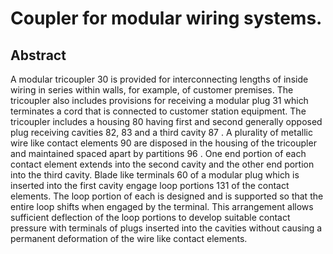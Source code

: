 # Coupler for modular wiring systems.

## Abstract
A modular tricoupler 30 is provided for interconnecting lengths of inside wiring in series within walls, for example, of customer premises. The tricoupler also includes provisions for receiving a modular plug 31 which terminates a cord that is connected to customer station equipment. The tricoupler includes a housing 80 having first and second generally opposed plug receiving cavities 82, 83 and a third cavity 87 . A plurality of metallic wire like contact elements 90 are disposed in the housing of the tricoupler and maintained spaced apart by partitions 96 . One end portion of each contact element extends into the second cavity and the other end portion into the third cavity. Blade like terminals 60 of a modular plug which is inserted into the first cavity engage loop portions 131 of the contact elements. The loop portion of each is designed and is supported so that the entire loop shifts when engaged by the terminal. This arrangement allows sufficient deflection of the loop portions to develop suitable contact pressure with terminals of plugs inserted into the cavities without causing a permanent deformation of the wire like contact elements.
